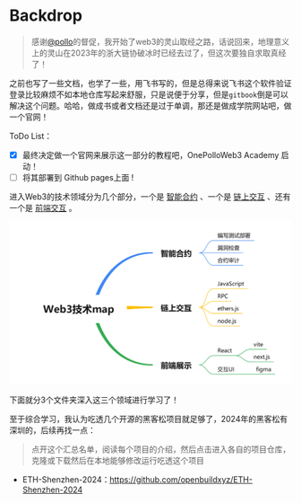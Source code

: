# Backdrop

> 感谢[@pollo](https://x.com/pollowinworld)的督促，我开始了web3的灵山取经之路，话说回来，地理意义上的灵山在2023年的浙大链协破冰时已经去过了，但这次要独自求取真经了！

之前也写了一些文档，也学了一些，用飞书写的，但是总得来说飞书这个软件验证登录比较麻烦不如本地仓库写起来舒服，只是说便于分享，但是`gitbook`倒是可以解决这个问题。哈哈，做成书或者文档还是过于单调，那还是做成学院网站吧，做一个官网！

ToDo List：

- [x] 最终决定做一个官网来展示这一部分的教程吧，OnePolloWeb3 Academy 启动！
- [ ] 将其部署到 Github pages上面 !

进入Web3的技术领域分为几个部分，一个是 [智能合约](./smart_contract/README.md) 、一个是 [链上交互](./chain_interaction/README.md) 、还有一个是 [前端交互](./Front-end_Interaction/README.md) 。

![Web3技术map](./attachment/Web3技术map.png)

下面就分3个文件夹深入这三个领域进行学习了！

至于综合学习，我认为吃透几个开源的黑客松项目就足够了，2024年的黑客松有深圳的，后续再找一点：

> 点开这个汇总名单，阅读每个项目的介绍，然后点击进入各自的项目仓库，克隆或下载然后在本地能够修改运行吃透这个项目

- ETH-Shenzhen-2024：https://github.com/openbuildxyz/ETH-Shenzhen-2024